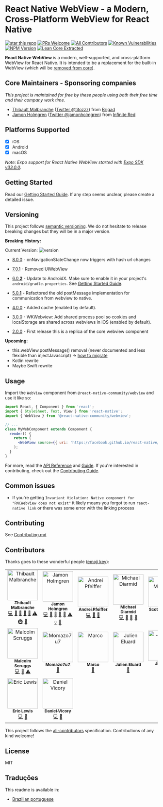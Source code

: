 # React Native WebView - a Modern, Cross-Platform WebView for React Native

[![star this repo](http://githubbadges.com/star.svg?user=react-native-community&repo=webview&style=flat)](https://github.com/react-native-community/webview)
[![PRs Welcome](https://img.shields.io/badge/PRs-welcome-brightgreen.svg?style=flat-square)](http://makeapullrequest.com)
[![All Contributors](https://img.shields.io/badge/all_contributors-16-orange.svg?style=flat-square)](#contributors)
[![Known Vulnerabilities](https://snyk.io/test/github/react-native-community/webview/badge.svg?style=flat-square)](https://snyk.io/test/github/react-native-community/webview)
[![NPM Version](https://img.shields.io/npm/v/webview.svg?style=flat-square)](https://www.npmjs.com/package/webview)
[![Lean Core Extracted](https://img.shields.io/badge/Lean%20Core-Extracted-brightgreen.svg?style=flat-square)][lean-core-issue]

**React Native WebView** is a modern, well-supported, and cross-platform WebView for React Native. It is intended to be a replacement for the built-in WebView (which will be [removed from core](https://github.com/react-native-community/discussions-and-proposals/pull/3)).

## Core Maintainers - Sponsoring companies

_This project is maintained for free by these people using both their free time and their company work time._

- [Thibault Malbranche](https://github.com/Titozzz) ([Twitter @titozzz](https://twitter.com/titozzz)) from [Brigad](https://brigad.co/about)
- [Jamon Holmgren](https://github.com/jamonholmgren) ([Twitter @jamonholmgren](https://twitter.com/jamonholmgren)) from [Infinite Red](https://infinite.red/react-native)

## Platforms Supported

- [x] iOS
- [x] Android
- [x] macOS

_Note: Expo support for React Native WebView started with [Expo SDK v33.0.0](https://blog.expo.io/expo-sdk-v33-0-0-is-now-available-52d1c99dfe4c)._

## Getting Started

Read our [Getting Started Guide](docs/Getting-Started.md). If any step seems unclear, please create a detailed issue.

## Versioning

This project follows [semantic versioning](https://semver.org/). We do not hesitate to release breaking changes but they will be in a major version.

**Breaking History:**

Current Version: ![version](https://img.shields.io/npm/v/webview.svg)

- [8.0.0](https://github.com/react-native-community/webview/releases/tag/v8.0.0) - onNavigationStateChange now triggers with hash url changes

- [7.0.1](https://github.com/react-native-community/webview/releases/tag/v7.0.1) - Removed UIWebView

- [6.0.**2**](https://github.com/react-native-community/webview/releases/tag/v6.0.2) - Update to AndroidX. Make sure to enable it in your project's `android/gradle.properties`. See [Getting Started Guide](docs/Getting-Started.md).

- [5.0.**1**](https://github.com/react-native-community/webview/releases/tag/v5.0.0) - Refactored the old postMessage implementation for communication from webview to native.
- [4.0.0](https://github.com/react-native-community/webview/releases/tag/v4.0.0) - Added cache (enabled by default).
- [3.0.0](https://github.com/react-native-community/webview/releases/tag/v3.0.0) - WKWebview: Add shared process pool so cookies and localStorage are shared across webviews in iOS (enabled by default).
- [2.0.0](https://github.com/react-native-community/webview/releases/tag/v2.0.0) - First release this is a replica of the core webview component

**Upcoming:**

- this.webView.postMessage() removal (never documented and less flexible than injectJavascript) -> [how to migrate](https://github.com/react-native-community/webview/issues/809)
- Kotlin rewrite
- Maybe Swift rewrite

## Usage

Import the `WebView` component from `@react-native-community/webview` and use it like so:

```jsx
import React, { Component } from 'react';
import { StyleSheet, Text, View } from 'react-native';
import { WebView } from '@react-native-community/webview';

// ...
class MyWebComponent extends Component {
  render() {
    return (
      <WebView source={{ uri: 'https://facebook.github.io/react-native/' }} />
    );
  }
}
```

For more, read the [API Reference](./docs/Reference.md) and [Guide](./docs/Guide.md). If you're interested in contributing, check out the [Contributing Guide](./docs/Contributing.md).

## Common issues

- If you're getting `Invariant Violation: Native component for "RNCWebView does not exist"` it likely means you forgot to run `react-native link` or there was some error with the linking process

## Contributing

See [Contributing.md](https://github.com/react-native-community/webview/blob/master/docs/Contributing.md)

## Contributors

Thanks goes to these wonderful people ([emoji key](https://github.com/all-contributors/all-contributors#emoji-key-)):

<!-- ALL-CONTRIBUTORS-LIST:START - Do not remove or modify this section -->
<!-- prettier-ignore -->
<table><tr><td align="center"><a href="https://twitter.com/titozzz"><img src="https://avatars1.githubusercontent.com/u/6181446?v=4" width="100px;" alt="Thibault Malbranche"/><br /><sub><b>Thibault Malbranche</b></sub></a><br /><a href="https://github.com/react-native-community/webview/commits?author=titozzz" title="Code">💻</a> <a href="#ideas-titozzz" title="Ideas, Planning, & Feedback">🤔</a> <a href="#review-titozzz" title="Reviewed Pull Requests">👀</a> <a href="https://github.com/react-native-community/webview/commits?author=titozzz" title="Documentation">📖</a> <a href="#maintenance-titozzz" title="Maintenance">🚧</a> <a href="https://github.com/react-native-community/webview/commits?author=titozzz" title="Tests">⚠️</a> <a href="#infra-titozzz" title="Infrastructure (Hosting, Build-Tools, etc)">🚇</a> <a href="#question-titozzz" title="Answering Questions">💬</a></td><td align="center"><a href="https://jamonholmgren.com"><img src="https://avatars3.githubusercontent.com/u/1479215?v=4" width="100px;" alt="Jamon Holmgren"/><br /><sub><b>Jamon Holmgren</b></sub></a><br /><a href="https://github.com/react-native-community/webview/commits?author=jamonholmgren" title="Code">💻</a> <a href="#ideas-jamonholmgren" title="Ideas, Planning, & Feedback">🤔</a> <a href="#review-jamonholmgren" title="Reviewed Pull Requests">👀</a> <a href="https://github.com/react-native-community/webview/commits?author=jamonholmgren" title="Documentation">📖</a> <a href="#maintenance-jamonholmgren" title="Maintenance">🚧</a> <a href="https://github.com/react-native-community/webview/commits?author=jamonholmgren" title="Tests">⚠️</a> <a href="#example-jamonholmgren" title="Examples">💡</a> <a href="#question-jamonholmgren" title="Answering Questions">💬</a></td><td align="center"><a href="https://github.com/andreipfeiffer"><img src="https://avatars1.githubusercontent.com/u/2570562?v=4" width="100px;" alt="Andrei Pfeiffer"/><br /><sub><b>Andrei Pfeiffer</b></sub></a><br /><a href="https://github.com/react-native-community/webview/commits?author=andreipfeiffer" title="Code">💻</a> <a href="#review-andreipfeiffer" title="Reviewed Pull Requests">👀</a> <a href="#ideas-andreipfeiffer" title="Ideas, Planning, & Feedback">🤔</a></td><td align="center"><a href="https://twitter.com/mikediarmid"><img src="https://avatars0.githubusercontent.com/u/5347038?v=4" width="100px;" alt="Michael Diarmid"/><br /><sub><b>Michael Diarmid</b></sub></a><br /><a href="https://github.com/react-native-community/webview/commits?author=Salakar" title="Code">💻</a> <a href="#review-Salakar" title="Reviewed Pull Requests">👀</a> <a href="#ideas-Salakar" title="Ideas, Planning, & Feedback">🤔</a> <a href="#tool-Salakar" title="Tools">🔧</a></td><td align="center"><a href="http://smathson.github.io"><img src="https://avatars3.githubusercontent.com/u/932981?v=4" width="100px;" alt="Scott Mathson"/><br /><sub><b>Scott Mathson</b></sub></a><br /><a href="https://github.com/react-native-community/webview/commits?author=smathson" title="Code">💻</a> <a href="https://github.com/react-native-community/webview/commits?author=smathson" title="Documentation">📖</a></td><td align="center"><a href="https://github.com/YangXiaomei"><img src="https://avatars0.githubusercontent.com/u/8221990?v=4" width="100px;" alt="Margaret"/><br /><sub><b>Margaret</b></sub></a><br /><a href="https://github.com/react-native-community/webview/commits?author=YangXiaomei" title="Code">💻</a> <a href="https://github.com/react-native-community/webview/commits?author=YangXiaomei" title="Documentation">📖</a></td><td align="center"><a href="https://stylisted.com"><img src="https://avatars2.githubusercontent.com/u/1173161?v=4" width="100px;" alt="Jordan Sexton"/><br /><sub><b>Jordan Sexton</b></sub></a><br /><a href="https://github.com/react-native-community/webview/commits?author=jordansexton" title="Code">💻</a> <a href="https://github.com/react-native-community/webview/commits?author=jordansexton" title="Documentation">📖</a></td></tr><tr><td align="center"><a href="https://github.com/MalcolmScruggs"><img src="https://avatars1.githubusercontent.com/u/22333355?v=4" width="100px;" alt="Malcolm Scruggs"/><br /><sub><b>Malcolm Scruggs</b></sub></a><br /><a href="https://github.com/react-native-community/webview/commits?author=MalcolmScruggs" title="Code">💻</a> <a href="#tool-MalcolmScruggs" title="Tools">🔧</a> <a href="https://github.com/react-native-community/webview/commits?author=MalcolmScruggs" title="Tests">⚠️</a></td><td align="center"><a href="https://github.com/Momazo7u7"><img src="https://avatars0.githubusercontent.com/u/42069617?v=4" width="100px;" alt="Momazo7u7"/><br /><sub><b>Momazo7u7</b></sub></a><br /><a href="https://github.com/react-native-community/webview/commits?author=Momazo7u7" title="Documentation">📖</a></td><td align="center"><a href="https://marco-nett.de"><img src="https://avatars1.githubusercontent.com/u/3315507?v=4" width="100px;" alt="Marco"/><br /><sub><b>Marco</b></sub></a><br /><a href="https://github.com/react-native-community/webview/commits?author=marconett" title="Documentation">📖</a></td><td align="center"><a href="https://github.com/jeluard"><img src="https://avatars1.githubusercontent.com/u/359723?v=4" width="100px;" alt="Julien Eluard"/><br /><sub><b>Julien Eluard</b></sub></a><br /><a href="https://github.com/react-native-community/webview/commits?author=jeluard" title="Documentation">📖</a></td><td align="center"><a href="https://github.com/CubeSugar"><img src="https://avatars3.githubusercontent.com/u/3667305?v=4" width="100px;" alt="Jian Wei"/><br /><sub><b>Jian Wei</b></sub></a><br /><a href="https://github.com/react-native-community/webview/commits?author=CubeSugar" title="Code">💻</a> <a href="https://github.com/react-native-community/webview/commits?author=CubeSugar" title="Documentation">📖</a></td><td align="center"><a href="https://www.linkedin.com/in/svbutko/"><img src="https://avatars2.githubusercontent.com/u/14828004?v=4" width="100px;" alt="Sergei Butko"/><br /><sub><b>Sergei Butko</b></sub></a><br /><a href="https://github.com/react-native-community/webview/commits?author=svbutko" title="Documentation">📖</a></td><td align="center"><a href="https://github.com/TMomemt"><img src="https://avatars3.githubusercontent.com/u/42024947?v=4" width="100px;" alt="TMomemt"/><br /><sub><b>TMomemt</b></sub></a><br /><a href="https://github.com/react-native-community/webview/commits?author=TMomemt" title="Code">💻</a></td></tr><tr><td align="center"><a href="http://www.try.com"><img src="https://avatars0.githubusercontent.com/u/674503?v=4" width="100px;" alt="Eric Lewis"/><br /><sub><b>Eric Lewis</b></sub></a><br /><a href="https://github.com/react-native-community/webview/commits?author=ericlewis" title="Code">💻</a> <a href="https://github.com/react-native-community/webview/commits?author=ericlewis" title="Documentation">📖</a></td><td align="center"><a href="https://bzfx.net"><img src="https://avatars2.githubusercontent.com/u/1542454?v=4" width="100px;" alt="Daniel Vicory"/><br /><sub><b>Daniel Vicory</b></sub></a><br /><a href="https://github.com/react-native-community/webview/commits?author=dvicory" title="Code">💻</a> <a href="https://github.com/react-native-community/webview/commits?author=dvicory" title="Documentation">📖</a></td></tr></table>

<!-- ALL-CONTRIBUTORS-LIST:END -->

This project follows the [all-contributors](https://github.com/all-contributors/all-contributors) specification. Contributions of any kind welcome!

## License

MIT

## Traduções

This readme is available in:

- [Brazilian portuguese](docs/README.portuguese.md)

[lean-core-issue]: https://github.com/facebook/react-native/issues/23313
